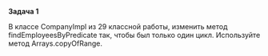 **Задача 1**

В классе CompanyImpl из 29 классной работы, изменить метод findEmployeesByPredicate так, 
чтобы был только один цикл. Используйте метод Arrays.copyOfRange.